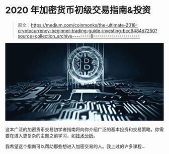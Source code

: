# 2020 年加密货币初级交易指南&投资

> 原文：<https://medium.com/coinmonks/the-ultimate-2018-cryptocurrency-beginner-trading-guide-investing-bcc9484d7250?source=collection_archive---------8----------------------->

![](img/a57858316d87ea4fe26f5e27083ef12f.png)

这本广泛的加密货币交易初学者指南将向你介绍广泛的基本投资和交易策略，你需要在进入更复杂的主题之前学习，如[技术分析](http://cryptocoinjunky.com/cryptocurrency-technical-analysis-guides-tutorials/)。

我希望这个指南可以帮助那些想进入加密交易的人。我上过的许多课程…